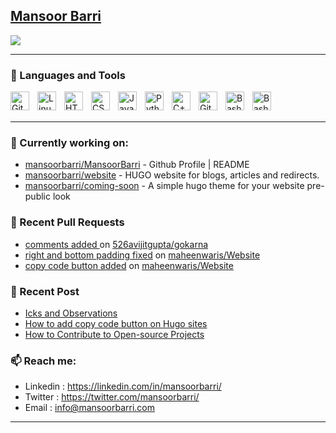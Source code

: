 ## [Mansoor Barri](https://mansoorbarri.com/)

![](http://github-profile-summary-cards.vercel.app/api/cards/stats?username=mansoorbarri&theme=onedark)

---

### 🧰 Languages and Tools

<img align="left" alt="Git" width="30px" style="padding-right:10px;" src="https://cdn.jsdelivr.net/gh/devicons/devicon/icons/git/git-original.svg" />
<img align="left" alt="Linux" width="30px" style="padding-right:10px;" src="https://cdn.jsdelivr.net/gh/devicons/devicon/icons/linux/linux-original.svg" />
<img align="left" alt="HTML" width="30px" style="padding-right:10px;" src="https://cdn.jsdelivr.net/gh/devicons/devicon/icons/html5/html5-plain.svg" />
<img align="left" alt="CSS" width="30px" style="padding-right:10px;" src="https://cdn.jsdelivr.net/gh/devicons/devicon/icons/css3/css3-plain.svg" />
<img align="left" alt="JavaScript" width="30px" style="padding-right:10px;" src="https://cdn.jsdelivr.net/gh/devicons/devicon/icons/javascript/javascript-plain.svg" />
<img align="left" alt="Python" width="30px" style="padding-right:10px;" src="https://cdn.jsdelivr.net/gh/devicons/devicon/icons/python/python-plain.svg" />
<img align="left" alt="C++" width="30px" style="padding-right:10px;" src="https://cdn.jsdelivr.net/gh/devicons/devicon/icons/csharp/csharp-original.svg" />
<img align="left" alt="GitHub" width="30px" style="padding-right:10px;" src="https://cdn.jsdelivr.net/gh/devicons/devicon/icons/github/github-original.svg" />
<img align="left" alt="Bash" width="30px" style="padding-right:10px;" src="https://cdn.jsdelivr.net/gh/devicons/devicon/icons/bash/bash-original.svg" />
<img align="left" alt="Bash" width="30px" style="padding-right:10px;" src="https://cdn.jsdelivr.net/gh/devicons/devicon/icons/go/go-original-wordmark.svg" />          
<br />
<br />

---


### 👷 Currently working on: 

- [mansoorbarri/MansoorBarri](https://github.com/mansoorbarri/MansoorBarri) - Github Profile | README
- [mansoorbarri/website](https://github.com/mansoorbarri/website) - HUGO website for blogs, articles and redirects.
- [mansoorbarri/coming-soon](https://github.com/mansoorbarri/coming-soon) - A simple hugo theme for your website pre-public look

### 🔨 Recent Pull Requests

- [comments added ](https://github.com/526avijitgupta/gokarna/pull/201) on [526avijitgupta/gokarna](https://github.com/526avijitgupta/gokarna)
- [right and bottom padding fixed](https://github.com/maheenwaris/Website/pull/7) on [maheenwaris/Website](https://github.com/maheenwaris/Website)
- [copy code button added](https://github.com/maheenwaris/Website/pull/6) on [maheenwaris/Website](https://github.com/maheenwaris/Website)

### 📰 Recent Post

- [Icks and Observations](https://mansoorbarri.com/newsletter/icks-and-observations/)
- [How to add copy code button on Hugo sites](https://mansoorbarri.com/guides/copy-code/)
- [How to Contribute to Open-source Projects](https://mansoorbarri.com/guides/opensource-contribute/)

### 📫 Reach me:
- Linkedin  : <https://linkedin.com/in/mansoorbarri/>
- Twitter   : <https://twitter.com/mansoorbarri/>
- Email     : [info@mansoorbarri.com](mailto:info@mansoorbarri.com)

---
